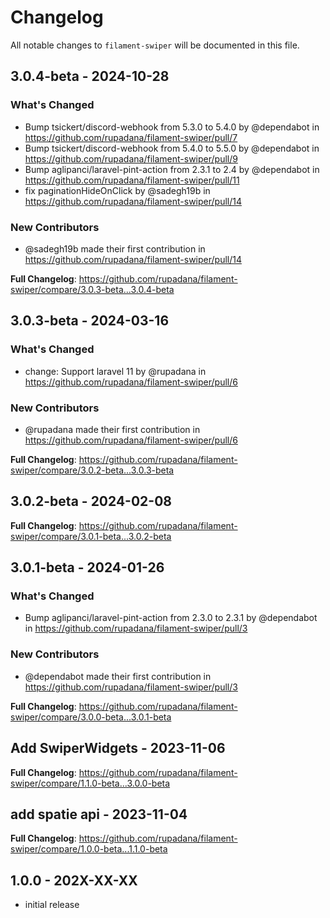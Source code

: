 # Changelog

All notable changes to `filament-swiper` will be documented in this file.

## 3.0.4-beta - 2024-10-28

### What's Changed

* Bump tsickert/discord-webhook from 5.3.0 to 5.4.0 by @dependabot in https://github.com/rupadana/filament-swiper/pull/7
* Bump tsickert/discord-webhook from 5.4.0 to 5.5.0 by @dependabot in https://github.com/rupadana/filament-swiper/pull/9
* Bump aglipanci/laravel-pint-action from 2.3.1 to 2.4 by @dependabot in https://github.com/rupadana/filament-swiper/pull/11
* fix paginationHideOnClick by @sadegh19b in https://github.com/rupadana/filament-swiper/pull/14

### New Contributors

* @sadegh19b made their first contribution in https://github.com/rupadana/filament-swiper/pull/14

**Full Changelog**: https://github.com/rupadana/filament-swiper/compare/3.0.3-beta...3.0.4-beta

## 3.0.3-beta - 2024-03-16

### What's Changed

* change: Support laravel 11 by @rupadana in https://github.com/rupadana/filament-swiper/pull/6

### New Contributors

* @rupadana made their first contribution in https://github.com/rupadana/filament-swiper/pull/6

**Full Changelog**: https://github.com/rupadana/filament-swiper/compare/3.0.2-beta...3.0.3-beta

## 3.0.2-beta - 2024-02-08

**Full Changelog**: https://github.com/rupadana/filament-swiper/compare/3.0.1-beta...3.0.2-beta

## 3.0.1-beta - 2024-01-26

### What's Changed

* Bump aglipanci/laravel-pint-action from 2.3.0 to 2.3.1 by @dependabot in https://github.com/rupadana/filament-swiper/pull/3

### New Contributors

* @dependabot made their first contribution in https://github.com/rupadana/filament-swiper/pull/3

**Full Changelog**: https://github.com/rupadana/filament-swiper/compare/3.0.0-beta...3.0.1-beta

## Add SwiperWidgets - 2023-11-06

**Full Changelog**: https://github.com/rupadana/filament-swiper/compare/1.1.0-beta...3.0.0-beta

## add spatie api - 2023-11-04

**Full Changelog**: https://github.com/rupadana/filament-swiper/compare/1.0.0-beta...1.1.0-beta

## 1.0.0 - 202X-XX-XX

- initial release
